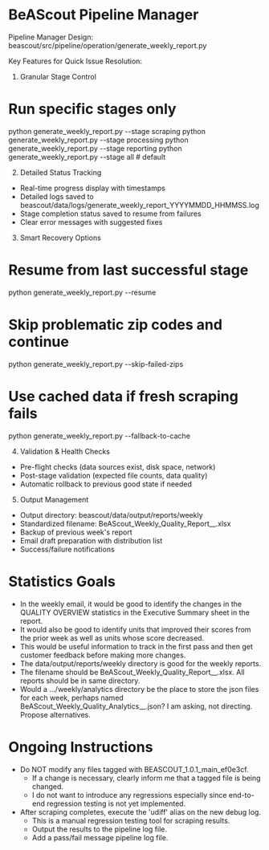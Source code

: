 # BeAScout Pipeline Manager

Pipeline Manager Design: beascout/src/pipeline/operation/generate_weekly_report.py

Key Features for Quick Issue Resolution:

1. Granular Stage Control

# Run specific stages only
python generate_weekly_report.py --stage scraping
python generate_weekly_report.py --stage processing
python generate_weekly_report.py --stage reporting
python generate_weekly_report.py --stage all  # default

2. Detailed Status Tracking

- Real-time progress display with timestamps
- Detailed logs saved to beascout/data/logs/generate_weekly_report_YYYYMMDD_HHMMSS.log
- Stage completion status saved to resume from failures
- Clear error messages with suggested fixes

3. Smart Recovery Options

# Resume from last successful stage
python generate_weekly_report.py --resume

# Skip problematic zip codes and continue
python generate_weekly_report.py --skip-failed-zips

# Use cached data if fresh scraping fails
python generate_weekly_report.py --fallback-to-cache

4. Validation & Health Checks

- Pre-flight checks (data sources exist, disk space, network)
- Post-stage validation (expected file counts, data quality)
- Automatic rollback to previous good state if needed

5. Output Management

- Output directory: beascout/data/output/reports/weekly
- Standardized filename: BeAScout_Weekly_Quality_Report_<YYYYMMDD>_<HHMMSS>.xlsx
- Backup of previous week's report
- Email draft preparation with distribution list
- Success/failure notifications

# Statistics Goals

- In the weekly email, it would be good to identify the changes in the QUALITY OVERVIEW statistics in the Executive Summary sheet in the report.
- It would also be good to identify units that improved their scores from the prior week as well as units whose score decreased.
- This would be useful information to track in the first pass and then get customer feedback before making more changes.
- The data/output/reports/weekly directory is good for the weekly reports.
- The filename should be BeAScout_Weekly_Quality_Report_<YYYYMMDD>_<HHMMSS>.xlsx. All reports should be in same directory.
- Would a .../weekly/analytics directory be the place to store the json files for each week, perhaps named BeAScout_Weekly_Quality_Analytics_<YYYYMMDD>_<HHMMSS>.json? I am asking, not directing. Propose alternatives.

# Ongoing Instructions
- Do NOT modify any files tagged with BEASCOUT_1.0.1_main_ef0e3cf.
  - If a change is necessary, clearly inform me that a tagged file is being changed.
  - I do not want to introduce any regressions especially since end-to-end regression testing is not yet implemented.
- After scraping completes, execute the 'udiff' alias on the new debug log.
  - This is a manual regression testing tool for scraping results.
  - Output the results to the pipeline log file.
  - Add a pass/fail message pipeline log file.